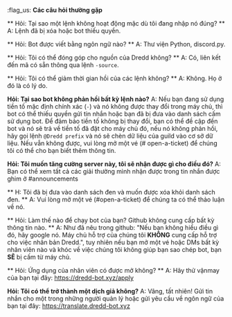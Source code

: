 :flag_us: **Các câu hỏi thường gặp**

** Hỏi: Tại sao một lệnh không hoạt động mặc dù tôi đang nhập nó đúng? ** A: Lệnh đã bị xóa hoặc bot thiếu quyền.

** Hỏi: Bot được viết bằng ngôn ngữ nào? ** A: Thư viện Python, discord.py.

** Hỏi: Tôi có thể đóng góp cho nguồn của Dredd không? ** A: Có, liên kết đến mã có sẵn thông qua lệnh `-source`.

** Hỏi: Tôi có thể giảm thời gian hồi của các lệnh không? ** A: Không. Họ ở đó là có lý do.

**Hỏi: Tại sao bot không phản hồi bất kỳ lệnh nào?** A: Nếu bạn đang sử dụng tiền tố mặc định chính xác (`-`) và nó không được thay đổi trong máy chủ, thì bot có thể thiếu quyền gửi tin nhắn hoặc bạn đã bị đưa vào danh sách cấm sử dụng bot. Để đảm bảo tiền tố không bị thay đổi, bạn có thể đề cập đến bot và nó sẽ trả về tiền tố đã đặt cho máy chủ đó, nếu nó không phản hồi, hãy gọi lệnh `@Dredd prefix` và nó sẽ chèn dữ liệu của guild vào cơ sở dữ liệu. Nếu vẫn không được, vui lòng mở một vé (# open-a-ticket) để chúng tôi có thể cho bạn biết thêm thông tin.

**Hỏi: Tôi muốn tăng cường server này, tôi sẽ nhận được gì cho điều đó?** A: Bạn có thể xem tất cả các giải thưởng mình nhận được trong tin nhắn được ghim ở #announcements

** H: Tôi đã bị đưa vào danh sách đen và muốn được xóa khỏi danh sách đen. ** A: Vui lòng mở một vé (#open-a-ticket) để chúng ta có thể thảo luận về nó.

** Hỏi: Làm thế nào để chạy bot của bạn? Github không cung cấp bất kỳ thông tin nào. ** A: Như đã nêu trong github: "Nếu bạn không hiểu điều gì đó, hãy google nó. Máy chủ hỗ trợ của chúng tôi **KHÔNG** cung cấp hỗ trợ cho việc nhân bản Dredd.", tuy nhiên nếu bạn mở một vé hoặc DMs bất kỳ nhân viên nào và khóc về việc chúng tôi không giúp bạn sao chép bot, bạn **SẼ** bị cấm từ máy chủ.

** Hỏi: Ứng dụng của nhân viên có được mở không? ** A: Hãy thử vận ​​may của bạn tại đây: <https://dredd-bot.xyz/apply>

**Hỏi: Tôi có thể trở thành một dịch giả không?** A: Vâng, tất nhiên! Gửi tin nhắn cho một trong những người quản lý hoặc gửi yêu cầu về ngôn ngữ của bạn tại đây: https://translate.dredd-bot.xyz